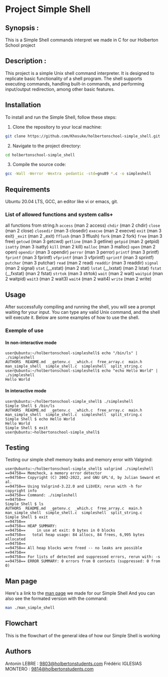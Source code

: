 # Project Simple Shell

## Synopsis :

This is a Simple Shell commands interpret we made in C for our Holberton School project

## Description :

This project is a simple Unix shell command interpreter. It is designed to replicate basic functionality of a shell program. The shell supports executing commands, handling built-in commands, and performing input/output redirection, among other basic features.

## Installation 
To install and run the Simple Shell, follow these steps: 

1. Clone the repository to your local machine:
```bash
git clone https://github.com/Khosuke/holbertonschool-simple_shell.git
```
2. Navigate to the project directory:
```bash
cd holbertonschool-simple_shell
```
3. Compile the source code:
```bash
gcc -Wall -Werror -Wextra -pedantic -std=gnu89 *.c -o simpleshell
```

## Requirements
Ubuntu 20.04 LTS, GCC, an editor like vi or emacs, git.

### List of allowed functions and system calls+
all functions from string.h
```access``` (man 2 access)
```chdir``` (man 2 chdir)
```close``` (man 2 close)
```closedir``` (man 3 closedir)
```execve``` (man 2 execve)
```exit``` (man 3 exit)
```_exit``` (man 2 _exit)
```fflush``` (man 3 fflush)
```fork``` (man 2 fork)
```free``` (man 3 free)
```getcwd``` (man 3 getcwd)
```getline``` (man 3 getline)
```getpid``` (man 2 getpid)
```isatty``` (man 3 isatty)
```kill``` (man 2 kill)
```malloc``` (man 3 malloc)
```open``` (man 2 open)
```opendir``` (man 3 opendir)
```perror``` (man 3 perror)
```printf``` (man 3 printf)
```fprintf``` (man 3 fprintf)
```vfprintf``` (man 3 vfprintf)
```sprintf``` (man 3 sprintf)
```putchar``` (man 3 putchar)
```read``` (man 2 read)
```readdir``` (man 3 readdir)
```signal``` (man 2 signal)
```stat``` (__xstat) (man 2 stat)
```lstat``` (__lxstat) (man 2 lstat)
```fstat``` (__fxstat) (man 2 fstat)
```strtok``` (man 3 strtok)
```wait``` (man 2 wait)
```waitpid``` (man 2 waitpid)
```wait3``` (man 2 wait3)
```wait4``` (man 2 wait4)
```write``` (man 2 write)

## Usage 

After successfully compiling and running the shell, you will see a prompt waiting for your input. You can type any valid Unix command, and the shell will execute it. Below are some examples of how to use the shell.

### Exemple of use 
#### In non-interactive mode 
```
user@ubuntu:~/holbertonschool-simpleshell$ echo "/bin/ls" | ./simpleshell
AUTHORS  README.md  _getenv.c  _which.c  free_array.c  main.h  man_simple_shell  simple_shell.c  simpleshell  split_string.c
user@ubuntu:~/holbertonschool-simpleshell$ echo "echo Hello World" | ./simpleshell 
Hello World
```
#### In interactive mode
```
user@ubuntu:~/holbertonschool-simple_shell$ ./simpleshell
Simple Shell $ /bin/ls
AUTHORS  README.md  _getenv.c  _which.c  free_array.c  main.h  man_simple_shell  simple_shell.c  simpleshell  split_string.c
Simple Shell $ echo Hello World
Hello World
Simple Shell $ exit
user@ubuntu:~holbertonschool-simple_shell$
```

## Testing

Testing our simple shell memory leaks and memory error with Valgrind:

```
user@ubuntu:~/holbertonschool-simple_shell$ valgrind ./simpleshell 
==94758== Memcheck, a memory error detector
==94758== Copyright (C) 2002-2022, and GNU GPL'd, by Julian Seward et al.
==94758== Using Valgrind-3.22.0 and LibVEX; rerun with -h for copyright info
==94758== Command: ./simpleshell
==94758== 
Simple Shell $ ls
AUTHORS  README.md  _getenv.c  _which.c  free_array.c  main.h  man_simple_shell  simple_shell.c  simpleshell  split_string.c
Simple Shell $ exit
==94758== 
==94758== HEAP SUMMARY:
==94758==     in use at exit: 0 bytes in 0 blocks
==94758==   total heap usage: 84 allocs, 84 frees, 6,995 bytes allocated
==94758== 
==94758== All heap blocks were freed -- no leaks are possible
==94758== 
==94758== For lists of detected and suppressed errors, rerun with: -s
==94758== ERROR SUMMARY: 0 errors from 0 contexts (suppressed: 0 from 0)
```

## Man page
Here's a link to the [man page](man_page.1) we made for our Simple Shell
And you can also see the formated version with the command:
```bash
man ./man_simple_shell
```

## Flowchart

This is the flowchart of the general idea of how our Simple Shell is working 


## Authors 
Antonin LEBRE : <9803@holbertonstudents.com>
Frédéric IGLESIAS MONTERO : <9814@holbertonstudents.com>

